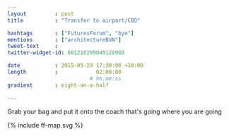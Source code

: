 ```yaml
---
layout         : post
title          : "Transfer to airport/CBD"

hashtags       : ["FuturesForum", "bye"]
mentions       : ["architectureBVN"]
tweet-text     :
twitter-widget-id: 601216209049128960

date           : 2015-05-29 17:30:00 +10:00
length         :            02:00:00
                          # hh:mm:ss
gradient       : eight-an-a-half

---
```


Grab your bag and put it onto the coach that's going where you are going

<div class="the-map">{% include ff-map.svg %}</div>
